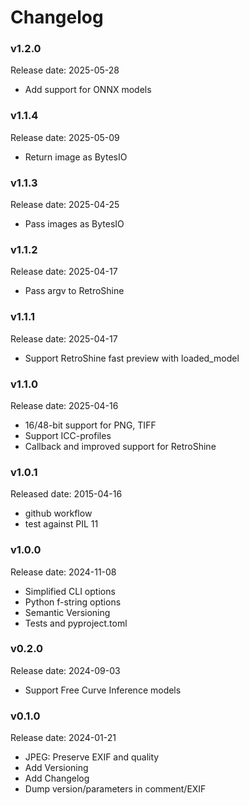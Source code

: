 # Changelog
### v1.2.0
Release date: 2025-05-28
- Add support for ONNX models

### v1.1.4
Release date: 2025-05-09
- Return image as BytesIO

### v1.1.3
Release date: 2025-04-25
- Pass images as BytesIO

### v1.1.2
Release date: 2025-04-17
- Pass argv to RetroShine

### v1.1.1
Release date: 2025-04-17
- Support RetroShine fast preview with loaded_model

### v1.1.0
Release date: 2025-04-16
- 16/48-bit support for PNG, TIFF
- Support ICC-profiles
- Callback and improved support for RetroShine

### v1.0.1
Released date: 2015-04-16
- github workflow
- test against PIL 11

### v1.0.0
Release date: 2024-11-08
- Simplified CLI options
- Python f-string options
- Semantic Versioning
- Tests and pyproject.toml

### v0.2.0
Release date: 2024-09-03
- Support Free Curve Inference models

### v0.1.0
Release date: 2024-01-21
- JPEG: Preserve EXIF and quality
- Add Versioning
- Add Changelog
- Dump version/parameters in comment/EXIF

